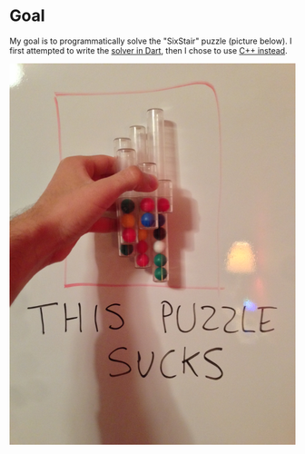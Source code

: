 # Goal

My goal is to programmatically solve the "SixStair" puzzle (picture below). I first attempted to write the [solver in Dart](dart_attempt/), then I chose to use [C++ instead](SixStairSolver).

![SixStair.jpg](sixstair.png)
